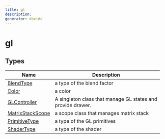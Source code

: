 ```yaml
---
title: gl
description: 
generator: doxide
---
```



# gl



## Types

| Name | Description |
| ---- | ----------- |
| [BlendType](BlendType/index.md) |  a type of the blend factor  |
| [Color](Color/index.md) |  a color  |
| [GLController](GLController/index.md) |  A singleton class that manage GL states and provide drawer. |
| [MatrixStackScope](MatrixStackScope/index.md) |  a scope class that manages matrix stack  |
| [PrimitiveType](PrimitiveType/index.md) |  a type of the GL primitives  |
| [ShaderType](ShaderType/index.md) |  a type of the shader  |

